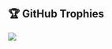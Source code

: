 ## 🏆 GitHub Trophies
![](https://github-profile-trophy.vercel.app/?username=kyleoneill20&theme=radical&no-frame=false&no-bg=false&margin-w=4)

<!--
**kyleoneill20/kyleoneill20** is a ✨ _special_ ✨ repository because its `README.md` (this file) appears on your GitHub profile.

Here are some ideas to get you started:

- 🔭 I’m currently working on ...
- 🌱 I’m currently learning ...
- 👯 I’m looking to collaborate on ...
- 🤔 I’m looking for help with ...
- 💬 Ask me about ...
- 📫 How to reach me: ...
- 😄 Pronouns: ...
- ⚡ Fun fact: ...
-->
